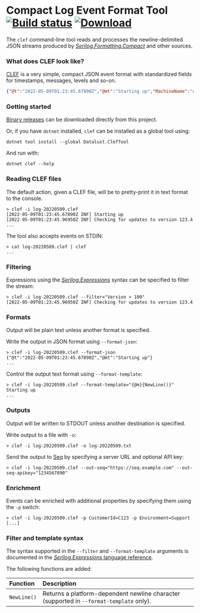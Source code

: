 # **C**ompact **L**og **E**vent **F**ormat Tool [![Build status](https://ci.appveyor.com/api/projects/status/ybr08j4h302yaw09?svg=true)](https://ci.appveyor.com/project/datalust/clef-tool) [![Download](https://img.shields.io/badge/download-releases-blue.svg)](https://github.com/datalust/clef-tool/releases)

The `clef` command-line tool reads and processes the newline-delimited JSON streams produced by [_Serilog.Formatting.Compact_](https://github.com/serilog/serilog-formatting-compact) and other sources.

### What does CLEF look like?

[CLEF](https://clef-json.org) is a very simple, compact JSON event format with standardized fields for timestamps, messages, levels and so-on.

```json
{"@t":"2022-05-09T01:23:45.67890Z","@mt":"Starting up","MachineName":"web-53a889fe"}
```

### Getting started

[Binary releases](https://github.com/datalust/clef-tool/releases) can be downloaded directly from this project.

Or, if you have `dotnet` installed, `clef` can be installed as a global tool using:

```
dotnet tool install --global Datalust.ClefTool
```

And run with:

```
dotnet clef --help
```

### Reading CLEF files

The default action, given a CLEF file, will be to pretty-print it in text format to the console.

```
> clef -i log-20220509.clef
[2022-05-09T01:23:45.67890Z INF] Starting up
[2022-05-09T01:23:45.96950Z INF] Checking for updates to version 123.4
...
```

The tool also accepts events on STDIN:

```
> cat log-20220509.clef | clef
...
```

### Filtering

Expressions using the [_Serilog.Expressions_](https://github.com/serilog/serilog-expressions) syntax can be specified to filter the stream:

```
> clef -i log-20220509.clef --filter="Version > 100"
[2022-05-09T01:23:45.96950Z INF] Checking for updates to version 123.4
```

### Formats

Output will be plain text unless another format is specified.

Write the output in JSON format using `--format-json`:

```
> clef -i log-20220509.clef --format-json
{"@t":"2022-05-09T01:23:45.67890Z","@mt":"Starting up"}
...
```

Control the output text format using `--format-template`:

```
> clef -i log-20220509.clef --format-template="{@m}{NewLine()}"
Starting up
...
```

### Outputs

Output will be written to STDOUT unless another destination is specified.

Write output to a file with `-o`:

```
> clef -i log-20220509.clef -o log-20220509.txt
```

Send the output to [Seq](https://getseq.net) by specifying a server URL and optional API key:

```
> clef -i log-20220509.clef --out-seq="https://seq.example.com" --out-seq-apikey="1234567890"
```

### Enrichment

Events can be enriched with additional properties by specifying them using the `-p` switch:

```
> clef -i log-20220509.clef -p CustomerId=C123 -p Environment=Support [...]
```

### Filter and template syntax

The syntax supported in the `--filter` and `--format-template` arguments is documented in the
[_Serilog.Expressions_ language reference](https://github.com/serilog/serilog-expressions#language-reference).

The following functions are added:

| Function    | Description                                                                             |
|:------------|:----------------------------------------------------------------------------------------|
| `NewLine()` | Returns a platform-dependent newline character (supported in `--format-template` only). |
